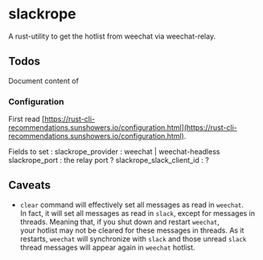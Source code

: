 # slackrope

A rust-utility to get the hotlist from weechat via weechat-relay.

## Todos

Document content of

### Configuration



First read [https://rust-cli-recommendations.sunshowers.io/configuration.html](https://rust-cli-recommendations.sunshowers.io/configuration.html).

Fields to set :
slackrope_provider : weechat | weechat-headless
slackrope_port : the relay port ?
slackrope_slack_client_id : ?


## Caveats
- `clear` command will effectively set all messages as read in `weechat`.  
In fact, it will set all messages as read in `slack`, except for messages in threads.
Meaning that, if you shut down and restart `weechat`,  
your hotlist may not be cleared for these messages in threads. 
As it restarts, `weechat` will synchronize with `slack` 
and those unread `slack` thread messages will appear again in `weechat` hotlist.


